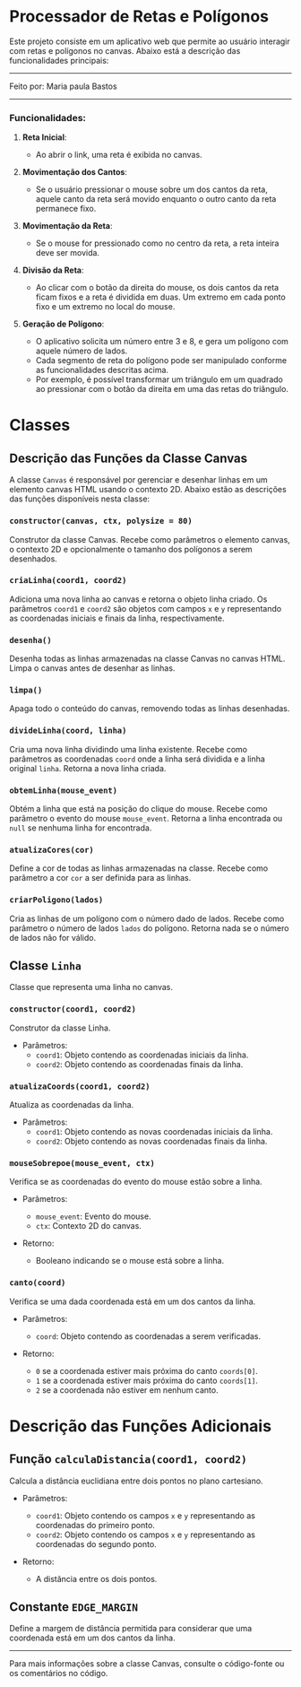 # Processador de Retas e Polígonos

Este projeto consiste em um aplicativo web que permite ao usuário interagir com retas e polígonos no canvas. Abaixo está a descrição das funcionalidades principais:
___
Feito por: Maria paula Bastos 

___

### Funcionalidades:

1. **Reta Inicial**:
   - Ao abrir o link, uma reta é exibida no canvas.

2. **Movimentação dos Cantos**:
   - Se o usuário pressionar o mouse sobre um dos cantos da reta, aquele canto da reta será movido enquanto o outro canto da reta permanece fixo.

3. **Movimentação da Reta**:
   - Se o mouse for pressionado como no centro da reta, a reta inteira deve ser movida.

4. **Divisão da Reta**:
   - Ao clicar com o botão da direita do mouse, os dois cantos da reta ficam fixos e a reta é dividida em duas. Um extremo em cada ponto fixo e um extremo no local do mouse.

5. **Geração de Polígono**:
   - O aplicativo solicita um número entre 3 e 8, e gera um polígono com aquele número de lados.
   - Cada segmento de reta do polígono pode ser manipulado conforme as funcionalidades descritas acima.
   - Por exemplo, é possível transformar um triângulo em um quadrado ao pressionar com o botão da direita em uma das retas do triângulo.

# Classes

## Descrição das Funções da Classe Canvas

A classe `Canvas` é responsável por gerenciar e desenhar linhas em um elemento canvas HTML usando o contexto 2D. Abaixo estão as descrições das funções disponíveis nesta classe:

### `constructor(canvas, ctx, polysize = 80)`

Construtor da classe Canvas. Recebe como parâmetros o elemento canvas, o contexto 2D e opcionalmente o tamanho dos polígonos a serem desenhados.

### `criaLinha(coord1, coord2)`

Adiciona uma nova linha ao canvas e retorna o objeto linha criado. Os parâmetros `coord1` e `coord2` são objetos com campos `x` e `y` representando as coordenadas iniciais e finais da linha, respectivamente.

### `desenha()`

Desenha todas as linhas armazenadas na classe Canvas no canvas HTML. Limpa o canvas antes de desenhar as linhas.

### `limpa()`

Apaga todo o conteúdo do canvas, removendo todas as linhas desenhadas.

### `divideLinha(coord, linha)`

Cria uma nova linha dividindo uma linha existente. Recebe como parâmetros as coordenadas `coord` onde a linha será dividida e a linha original `linha`. Retorna a nova linha criada.

### `obtemLinha(mouse_event)`

Obtém a linha que está na posição do clique do mouse. Recebe como parâmetro o evento do mouse `mouse_event`. Retorna a linha encontrada ou `null` se nenhuma linha for encontrada.

### `atualizaCores(cor)`

Define a cor de todas as linhas armazenadas na classe. Recebe como parâmetro a cor `cor` a ser definida para as linhas.

### `criarPoligono(lados)`

Cria as linhas de um polígono com o número dado de lados. Recebe como parâmetro o número de lados `lados` do polígono. Retorna nada se o número de lados não for válido.

## Classe `Linha`

Classe que representa uma linha no canvas.

### `constructor(coord1, coord2)`

Construtor da classe Linha.

- Parâmetros:
  - `coord1`: Objeto contendo as coordenadas iniciais da linha.
  - `coord2`: Objeto contendo as coordenadas finais da linha.

### `atualizaCoords(coord1, coord2)`

Atualiza as coordenadas da linha.

- Parâmetros:
  - `coord1`: Objeto contendo as novas coordenadas iniciais da linha.
  - `coord2`: Objeto contendo as novas coordenadas finais da linha.

### `mouseSobrepoe(mouse_event, ctx)`

Verifica se as coordenadas do evento do mouse estão sobre a linha.

- Parâmetros:
  - `mouse_event`: Evento do mouse.
  - `ctx`: Contexto 2D do canvas.

- Retorno:
  - Booleano indicando se o mouse está sobre a linha.

### `canto(coord)`

Verifica se uma dada coordenada está em um dos cantos da linha.

- Parâmetros:
  - `coord`: Objeto contendo as coordenadas a serem verificadas.

- Retorno:
  - `0` se a coordenada estiver mais próxima do canto `coords[0]`.
  - `1` se a coordenada estiver mais próxima do canto `coords[1]`.
  - `2` se a coordenada não estiver em nenhum canto.



# Descrição das Funções Adicionais

## Função `calculaDistancia(coord1, coord2)`

Calcula a distância euclidiana entre dois pontos no plano cartesiano.

- Parâmetros:
  - `coord1`: Objeto contendo os campos `x` e `y` representando as coordenadas do primeiro ponto.
  - `coord2`: Objeto contendo os campos `x` e `y` representando as coordenadas do segundo ponto.

- Retorno:
  - A distância entre os dois pontos.

## Constante `EDGE_MARGIN`

Define a margem de distância permitida para considerar que uma coordenada está em um dos cantos da linha.

---

Para mais informações sobre a classe Canvas, consulte o código-fonte ou os comentários no código.
